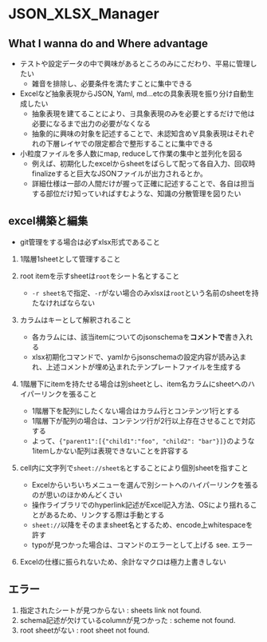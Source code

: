 # JSON_XLSX_Manager
## What I wanna do and Where advantage
  - テストや設定データの中で興味があるところのみにこだわり、平易に管理したい
    - 雑音を排除し、必要条件を満たすことに集中できる
  - Excelなど抽象表現からJSON, Yaml, md...etcの具象表現を振り分け自動生成したい
    - 抽象表現を建てることにより、∃具象表現のみを必要とするだけで他は必要になるまで出力の必要がなくなる
    - 抽象的に興味の対象を記述することで、未認知含め∀具象表現はそれぞれの下層レイヤでの限定都合で整形することに集中できる
  - 小粒度ファイルを多人数にmap, reduceして作業の集中と並列化を図る
    - 例えば、初期化したexcelからsheetをばらして配って各自入力、回収時finalizeすると巨大なJSONファイルが出力されるとか。
    - 詳細仕様は一部の人間だけが握って正確に記述することで、各自は担当する部位だけ知っていればすむような、知識の分散管理を図りたい

## excel構築と編集
  - git管理をする場合は必ずxlsx形式であること

  1. 1階層1sheetとして管理すること

  2. root itemを示すsheetは`root`をシート名とすること

      - `-r sheet名`で指定、`-r`がない場合のみxlsxは`root`という名前のsheetを持たなければならない

  3. カラムはキーとして解釈されること

      - 各カラムには、該当itemについてのjsonschemaを**コメントで**書き入れる
      - xlsx初期化コマンドで、yamlからjsonschemaの設定内容が読み込まれ、上述コメントが埋め込まれたテンプレートファイルを生成する

  4. 1階層下にitemを持たせる場合は別sheetとし、item名カラムにsheetへのハイパーリンクを張ること

      - 1階層下を配列にしたくない場合はカラム行とコンテンツ1行とする
      - 1階層下が配列の場合は、コンテンツ行が2行以上存在させることで対応する
      - よって、`{"parent1":[{"child1":"foo", "child2": "bar"}]}`のような1itemしかない配列は表現できないことを許容する

  5. cell内に文字列で`sheet://sheet名`とすることにより個別sheetを指すこと

      - Excelからいちいちメニューを選んで別シートへのハイパーリンクを張るのが思いのほかめんどくさい
      - 操作ライブラリでのhyperlink記述がExcel記入方法、OSにより揺れることがあるため、リンクする際は手動とする
      - `sheet://`以降をそのままsheet名とするため、encode上whitespaceを許す
      - typoが見つかった場合は、コマンドのエラーとして上げる see. エラー

  6. Excelの仕様に振られないため、余計なマクロは極力上書きしない

## エラー

  1. 指定されたシートが見つからない : sheets link not found.
  2. schema記述が欠けているcolumnが見つかった : scheme not found.
  3. root sheetがない : root sheet not found.
